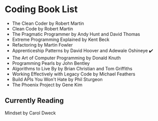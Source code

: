 # Coding Book List

- The Clean Coder by Robert Martin
- Clean Code by Robert Martin
- The Pragmatic Programmer by Andy Hunt and David Thomas
- Extreme Programming Explained by Kent Beck
- Refactoring by Martin Fowler
- Apprenticeship Patterns by David Hoover and Adewale Oshineye ✔️
- The Art of Computer Programming by Donald Knuth
- Programming Pearls by John Bentley
- Algorithms to Live By by Brian Christian and Tom Griffiths
- Working Effectively with Legacy Code by Michael Feathers
- Build APIs You Won't Hate by Phil Sturgeon
- The Phoenix Project by Gene Kim

## Currently Reading
Mindset by Carol Dweck
